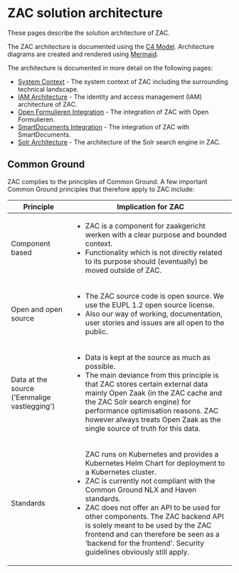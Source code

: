 # ZAC solution architecture

These pages describe the solution architecture of ZAC.

The ZAC architecture is documented using the [C4 Model](https://c4model.com/).
Architecture diagrams are created and rendered using [Mermaid](https://mermaid.js.org/).

The architecture is documented in more detail on the following pages:
- [System Context](systemContext.md) - The system context of ZAC including the surrounding technical landscape.
- [IAM Architecture](iamArchitecture.md) - The identity and access management (IAM) architecture of ZAC.
- [Open Formulieren Integration](openFormulierenIntegration.md) - The integration of ZAC with Open Formulieren.
- [SmartDocuments Integration](smartDocumentsIntegration.md) - The integration of ZAC with SmartDocuments.
- [Solr Architecture](solrArchitecture.md) - The architecture of the Solr search engine in ZAC.

## Common Ground

ZAC complies to the principles of Common Ground.
A few important Common Ground principles that therefore apply to ZAC include:

| Principle                                    | Implication for ZAC                                                                                                                                                                                                  |
|----------------------------------------------|----------------------------------------------------------------------------------------------------------------------------------------------------------------------------------------------------------------------|
| Component based                              | <ul><li>ZAC is a component for zaakgericht werken with a clear purpose and bounded context.</li><li>Functionality which is not directly related to its purpose should (eventually) be moved outside of ZAC.</li></ul> |
| Open and open source                         | <ul><li>The ZAC source code is open source. We use the EUPL 1.2 open source license.</li><li>Also our way of working, documentation, user stories and issues are all open to the public.</li></ul>                   |
| Data at the source ('Eenmalige vastlegging') | <ul><li>Data is kept at the source as much as possible.</li><li>The main deviance from this principle is that ZAC stores certain external data mainly Open Zaak (in the ZAC cache and the ZAC Solr search engine) for performance optimisation reasons. ZAC however always treats Open Zaak as the single source of truth for this data.</li></ul>|
| Standards                                    | <ul></li>ZAC runs on Kubernetes and provides a Kubernetes Helm Chart for deployment to a Kubernetes cluster.</li><br/><li>ZAC is currently not compliant with the Common Ground NLX and Haven standards.</li><li>ZAC does not offer an API to be used for other components. The ZAC backend API is solely meant to be used by the ZAC frontend and can therefore be seen as a ‘backend for the frontend’. Security guidelines obviously still apply.</li></ul>|







